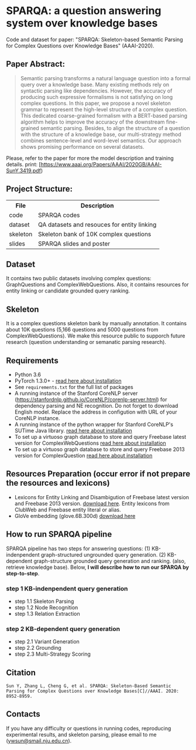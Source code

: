# SPARQA: a question answering system over knowledge bases

Code and dataset for paper: "SPARQA: Skeleton-based Semantic Parsing for Complex Questions over Knowledge Bases" (AAAI-2020). 

## Paper Abstract:
> Semantic parsing transforms a natural language question into a formal query over a knowledge base. Many existing methods rely on syntactic parsing like dependencies. However, the accuracy of producing such expressive formalisms is not satisfying on long complex questions. In this paper, we propose a novel skeleton grammar to represent the high-level structure of a complex question. This dedicated coarse-grained formalism with a BERT-based parsing algorithm helps to improve the accuracy of the downstream fine-grained semantic parsing. Besides, to align the structure of a question with the structure of a knowledge base, our multi-strategy method combines sentence-level and word-level semantics. Our approach shows promising performance on several datasets.

Please, refer to the paper for more the model description and training details. print: [https://www.aaai.org/Papers/AAAI/2020GB/AAAI-SunY.3419.pdf) 

## Project Structure:

<table>
    <tr>
        <th>File</th><th>Description</th>
    </tr>
    <tr>
        <td>code</td><td>SPARQA codes</td>
    </tr>
    <tr>
        <td>dataset</td><td>QA datasets and resouces for entity linking</td>
    </tr>
    <tr>
        <td>skeleton</td><td>Skeleton bank of 10K complex questions</td>
    </tr>
    <tr>
        <td>slides</td><td>SPARQA slides and poster</td>
    </tr>
</table>
 
## Dataset
It contains two public datasets involving complex questions: GraphQuestions and ComplexWebQuestions.
Also, it contains resources for entity linking or candidate grounded query ranking.

## Skeleton
It is a complex questions skeleton bank by manually annotation. It contains about 10K questions (5,166 questions and 5000 questions from ComplexWebQuestions). We make this resource public to supporch future research (question understanding or semanatic parsing research).

## Requirements
* Python 3.6
* PyTorch 1.3.0+ - [read here about installation](http://pytorch.org/)
* See `requirements.txt` for the full list of packages
* A running instance of the Stanford CoreNLP server (https://stanfordnlp.github.io/CoreNLP/corenlp-server.html) for dependency parsing and NE recognition. Do not forget to download English model. Replace the address in configution with URL of your CoreNLP instance.
* A running instance of the python wrapper for Stanford CoreNLP's SUTime Java library. [read here about installation](https://github.com/FraBle/python-sutime)
* To set up a virtuoso graph database to store and query Freebase latest version for ComplexWebQuestions [read here about installation](https://developers.google.com/freebase)
* To set up a virtuoso graph database to store and query Freebase 2013 version for ComplexQuestion [read here about installation](https://github.com/percyliang/sempre)

## Resources Preparation (occur error if not prepare the resources and lexicons)
* Lexicons for Entity Linking and Disambigution of Freebase latest version and Freebase 2013 version. [download here](https://drive.google.com/open?id=1AW5rT5MaZrDkc2rNz0TZhDJaQVQwJgT4). Entity lexicons from ClubWeb and Freebase entity literal or alias.
* GloVe embedding (glove.6B.300d) [download here](https://nlp.stanford.edu/projects/glove/)

## How to run SPARQA pipeline
SPARQA pipeline has two steps for answering questions: (1) KB-indenpendent graph-structured ungrounded query generation. (2) KB-dependent graph-structure grounded query generation and ranking. (also, retrieve knowledge base). Below, **I will describe how to run our SPARQA by step-to-step**.

### step 1 KB-indenpendent query generation
* step 1.1 Skeleton Parsing
* step 1.2 Node Recognition
* step 1.3 Relation Extraction

### step 2 KB-dependent query generation
* step 2.1 Variant Generation
* step 2.2 Grounding
* step 2.3 Multi-Strategy Scoring
  
## Citation

    Sun Y, Zhang L, Cheng G, et al. SPARQA: Skeleton-Based Semantic Parsing for Complex Questions over Knowledge Bases[C]//AAAI. 2020: 8952-8959.

## Contacts
If you have any difficulty or questions in running codes, reproducing experimental results, and skeleton parsing, please email to me (ywsun@smail.nju.edu.cn).
